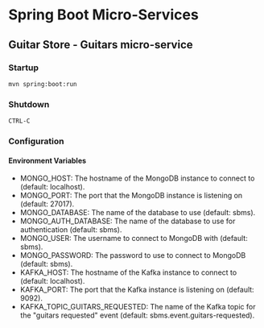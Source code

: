 # Spring Boot Micro-Services

## Guitar Store - Guitars micro-service

### Startup

`mvn spring:boot:run`

### Shutdown

`CTRL-C`

### Configuration

#### Environment Variables

* MONGO_HOST: The hostname of the MongoDB instance to connect to (default: localhost).
* MONGO_PORT: The port that the MongoDB instance is listening on (default: 27017).
* MONGO_DATABASE: The name of the database to use (default: sbms).
* MONGO_AUTH_DATABASE: The name of the database to use for authentication (default: sbms).
* MONGO_USER: The username to connect to MongoDB with (default: sbms).
* MONGO_PASSWORD: The password to use to connect to MongoDB (default: sbms).
* KAFKA_HOST: The hostname of the Kafka instance to connect to (default: localhost).
* KAFKA_PORT: The port that the Kafka instance is listening on (default: 9092).
* KAFKA_TOPIC_GUITARS_REQUESTED: The name of the Kafka topic for the "guitars requested" event
  (default: sbms.event.guitars-requested).

